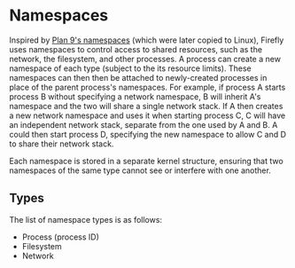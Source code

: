 # Namespaces

Inspired by [Plan 9's namespaces](http://doc.cat-v.org/plan_9/4th_edition/papers/names) (which were later copied to Linux), Firefly uses namespaces to control access to shared resources, such as the network, the filesystem, and other processes. A process can create a new namespace of each type (subject to the its resource limits). These namespaces can then then be attached to newly-created processes in place of the parent process's namespaces. For example, if process A starts process B without specifying a network namespace, B will inherit A's namespace and the two will share a single network stack. If A then creates a new network namespace and uses it when starting process C, C will have an independent network stack, separate from the one used by A and B. A could then start process D, specifying the new namespace to allow C and D to share their network stack.

Each namespace is stored in a separate kernel structure, ensuring that two namespaces of the same type cannot see or interfere with one another.

## Types

The list of namespace types is as follows:

- Process (process ID)
- Filesystem
- Network
